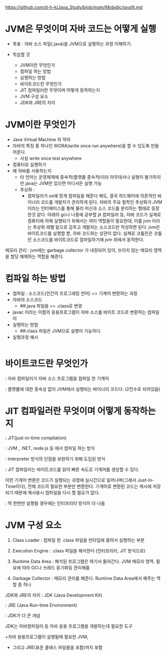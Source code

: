 https://github.com/d-h-k/Java_Study/blob/main/Mobidic/java1t.md

# JVM은 무엇이며 자바 코드는 어떻게 실행
- 목표
: 자바 소스 파일(.java)을 JVM으로 실행하는 과정 이해하기.

- 학습할 것
  - JVM이란 무엇인가
  - 컴파일 하는 방법
  - 실행하는 방법
  - 바이트코드란 무엇인가
  - JIT 컴파일러란 무엇이며 어떻게 동작하는지
  - JVM 구성 요소
  - JDK와 JRE의 차이
  


# JVM이란 무엇인가
- Java  Virtual Machine 의 약자
- 자바의 특징 중 하나인 WORA(write once run anywhere)을 할 수 있도록 만들어준다.
  - 사실 write once test anywhere 
- 컴퓨터로 실행하기
- 왜 자바를 사용하는지
  - 타 언어는 운영체제에 종속적(플랫폼 종속적)이라 아무데서나 실행이 불가하지만 java는 JVM만 있으면 어디서든 실행 가능
  - 추상화 : 
    - 컴파일러가 os에 맞게 컴파일을 해준다 해도, 결국 하드웨어에 의존적인 바이너리 코드를 개발자가 관리하게 된다. 자바의 주요 철학인 추상화가 JVM이라는 인터페이스를 통해 물리 머신과 소스 코드를 분리하는 형태로 등장한것 같다. 아래의 gc나 나중에 공부할 jit 컴파일러 등, 자바 코드가 실제로 컴퓨터에 의해 실행되기 위해서는 여러 역할들이 필요한데, 이를 jvm 이라는 추상화 레벨 밑으로 감추고 개발자는 소스코드만 작성하면 된다.
jvm은 바이트코드를 실행할 뿐, 자바 코드와는 상관이 없다. 실제로 코틀린은 코틀린 소스코드를 바이트코드로 컴파일하기에 jvm 위에서 동작한다.

메모리 관리 : jvm에는 garbage collector 가 내장되어 있어, 쓰이지 않는 메모리 영역을 할당 해제하는 역할을 해준다.
 

# 컴파일 하는 방법
- 컴파일
  : 소스코드(인간의 프로그래밍 언어) => 기계어  변환하는 과정
- 자바의 소스코드
  - ##.java 파일을 => .class로 변경
- javac 이라는 이름의 응용프로그램이 자바 소스를 바이트 코드로 변환하는 컴파일러
- 실행하는 방법
  - ##.class 파일은 JVM으로 실행이 가능하다. 
- 실행과정 예시
```
```
 
# 바이트코드란 무엇인가
: 자바 컴파일러가 자바 소스 프로그램을 컴파일 한 기계어

: 플랫폼에 대한 종속성 없이 JVM에서 실행되는 바이너리 코드다. (2진수로 되어있음)

 

# JIT 컴파일러란 무엇이며 어떻게 동작하는지
: JIT(just-in-time compilation)

: JVM , .NET, node.js 등 에서 컴파일 하는 방식

: interpreter 방식의 단점을 보완하기 위해 도입된 방식

: JIT 컴파일러는 바이트코드를 읽어 빠른 속도로 기계어를 생성할 수 있다.

이런 기계어 변환은 코드가 실행되는 과정에 실시간으로 일어나며(그래서 Just-In-Time이다), 전체 코드의 필요한 부분만 변환한다. 기계어로 변환된 코드는 캐시에 저장되기 때문에 재사용시 컴파일을 다시 할 필요가 없다. 

: 딱 한번만 실행될 경우에는 인터프리터 방식이 더 나음

 

# JVM 구성 요소
1. Class Loader : 컴파일 한 .class 파일을 런타임에 올려서 실행하는 부분
2. Execution Engine : .class 파일을 해석한다 (인터프리터, JIT 방식으로)
3. Runtime Data Area : 해석된 프로그램은 여기서 돌아간다. JVM 메모리 영역.  필요에 따라 GC나 쓰레드 동기화등 관리해줌

 

4. Garbage Collector : 메모리 관리를 해준다. Runtime Data Area에서 해주는 역할 중 하나

 

JDK와 JRE의 차이
: JDK (Java Development Kit)

: JRE (Java Run-time Environment)

: JDK가 더 큰 개념 

JDK는 자바컴파일러 등 자바 응용 프로그램을 개발하는데 필요한 도구

+자바 응용프로그램이 실행될때 필요한 JVM,

+ 그리고 JRE(표준 클래스 파일들을 포함)까지 포함
